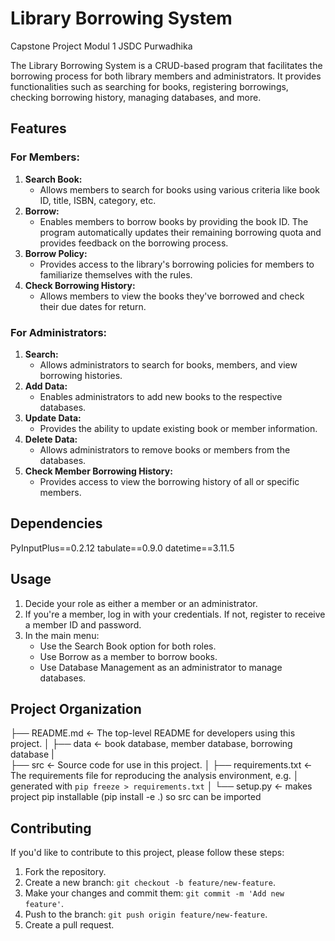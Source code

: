 # Library Borrowing System
Capstone Project Modul 1 JSDC Purwadhika

The Library Borrowing System is a CRUD-based program that facilitates the borrowing process for both library members and administrators. It provides functionalities such as searching for books, registering borrowings, checking borrowing history, managing databases, and more.

## Features
### For Members:
1. **Search Book:**
   - Allows members to search for books using various criteria like book ID, title, ISBN, category, etc.
2. **Borrow:**
   - Enables members to borrow books by providing the book ID. The program automatically updates their remaining borrowing quota and provides feedback on the borrowing process.
3. **Borrow Policy:**
   - Provides access to the library's borrowing policies for members to familiarize themselves with the rules.
4. **Check Borrowing History:**
   - Allows members to view the books they've borrowed and check their due dates for return.

### For Administrators:

1. **Search:**
   - Allows administrators to search for books, members, and view borrowing histories.
2. **Add Data:**
   - Enables administrators to add new books to the respective databases.
3. **Update Data:**
   - Provides the ability to update existing book or member information.
4. **Delete Data:**
   - Allows administrators to remove books or members from the databases.
5. **Check Member Borrowing History:**
   - Provides access to view the borrowing history of all or specific members.

## Dependencies

PyInputPlus==0.2.12
tabulate==0.9.0
datetime==3.11.5

## Usage

1. Decide your role as either a member or an administrator.
2. If you're a member, log in with your credentials. If not, register to receive a member ID and password.
3. In the main menu:
   - Use the Search Book option for both roles.
   - Use Borrow as a member to borrow books.
   - Use Database Management as an administrator to manage databases.

## Project Organization

├── README.md          <- The top-level README for developers using this project.
│
├── data               <- book database, member database, borrowing database
|            
├── src                <- Source code for use in this project.
│
├── requirements.txt   <- The requirements file for reproducing the analysis environment, e.g.
│                         generated with `pip freeze > requirements.txt`
│
└── setup.py           <- makes project pip installable (pip install -e .) so src can be imported

## Contributing

If you'd like to contribute to this project, please follow these steps:

1. Fork the repository.
2. Create a new branch: `git checkout -b feature/new-feature`.
3. Make your changes and commit them: `git commit -m 'Add new feature'`.
4. Push to the branch: `git push origin feature/new-feature`.
5. Create a pull request.

